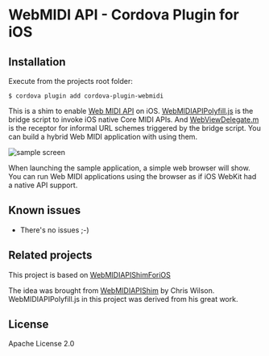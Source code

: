 WebMIDI API - Cordova Plugin for iOS
====================
## Installation

Execute from the projects root folder:

    $ cordova plugin add cordova-plugin-webmidi

This is a shim to enable [Web MIDI API](http://www.w3.org/TR/webmidi/) on iOS. [WebMIDIAPIPolyfill.js](WebMIDIAPIPolyfill/WebMIDIAPIPolyfill.js) is the bridge script to invoke iOS native Core MIDI APIs. And [WebViewDelegate.m](WebMIDIAPIPolyfill/WebViewDelegate.m) is the receptor for informal URL schemes triggered by the bridge script. You can build a hybrid Web MIDI application with using them.

![sample screen](images/sample_screen.png)

When launching the sample application, a simple web browser will show. You can run Web MIDI applications using the browser as if iOS WebKit had a native API support.

Known issues
--------------------
* There's no issues ;-)

Related projects
--------------------
This project is based on [WebMIDIAPIShimForiOS](https://github.com/mizuhiki/WebMIDIAPIShimForiOS)

The idea was brought from [WebMIDIAPIShim](https://github.com/cwilso/WebMIDIAPIShim) by Chris Wilson. WebMIDIAPIPolyfill.js in this project was derived from his great work.

License
--------------------
Apache License 2.0
